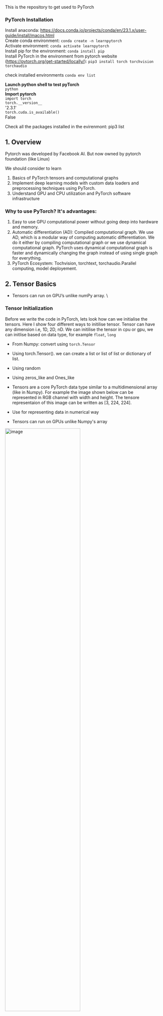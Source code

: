 This is the repository to get used to PyTorch

### PyTorch Installation

Install anaconda:  https://docs.conda.io/projects/conda/en/23.1.x/user-guide/install/macos.html \
Create conda environment:  ```conda create -n learnpytorch``` \
Activate environment: ```conda activate learnpytorch``` \
Install pip for the environment: ```conda install pip``` \
Install PyTorch in the environment from pytorch website (https://pytorch.org/get-started/locally/): ```pip3 install torch torchvision torchaudio```

check installed environments `conda env list`

**Launch python shell to test pyTorch** \
```python``` \
**Import pytorch** \
```import torch``` \
```torch.__version__``` \
'2.3.1' \
```torch.cuda.is_available()``` \
False 

Check all the packages installed in the evirenmont: pip3 list

## 1. Overview
Pytorch was developed by Facebook AI. But now owned by pytorch foundation (like Linux)

We should consider to learn
1.	Basics of PyTorch tensors and computational graphs
2.	Implement deep learning models with custom data loaders and preprocessing techniques using PyTorch.
3.	Understand GPU and CPU utilization and PyTorch software infrastructure

### Why to use PyTorch? It's advantages:
1.	Easy to use GPU computational power without going deep into hardware and memory.
2.	Automatic differentiation (AD): Compiled computational graph. We use AD, which is a modular way of computing automatic differentiation. We do it either by compiling computational graph or we use dynamical computational graph. PyTorch uses dynamical computational graph is faster and dynamically changing the graph instead of using single graph for everything.
3.	PyTorch Ecosystem: Tochvision, torchtext, torchaudio.Parallel computing, model deployement.

## 2. Tensor Basics
- Tensors can run on GPU’s unlike numPy array. \

### Tensor Initialization
Before we write the code in PyTorch, lets look how can we initialise the tensors. Here I show four different ways to initilise tensor. Tensor can have any dimension i.e, 1D, 2D, nD. We can initilise the tensor in cpu or gpu, we can initlise based on data type, for example `float`, `long`
- From Numpy: convert using `torch.Tensor` 
- Using torch.Tensor(). we can create a list or list of list or dictionary of list.
- Using random
- Using zeros_like and Ones_like

- Tensors are a core PyTorch data type similar to a multidimensional array (like in Numpy). For example the image shown below can be represented in RGB channel with width and height. The tensore representaion of this image can be written as [3, 224, 224].
- Use for representing data in numerical way
- Tensors can run on GPUs unlike Numpy's array

<img alt="image" src="https://github.com/user-attachments/assets/6c1c1668-a8d7-4b75-8a03-974f6f971a1b" width=70% height=70%>

**Help in Pytorch**
Always good to chekc the arguments in a function
```
help(torch.randint)
```

**Create an empty tensor** \
Notice the size of tensors in the output
```
#  Create an empty tensor of size 1, so it is a scalar. Do not initialise the value. \
>>> x = torch.empty(1)
>>> print(x)
tensor([0.])
#  Create an empty tensor of size 3, so it is a 1D vector.
>>> x = torch.empty(3)
>>> print(x)
tensor([0., 0., 0.])
#  Create an empty tensor of size 2,3, so it is a 2D matrix.
>>> x = torch.empty(2, 3)
>>> print(x)
tensor([[0., 0., 0.],
        [0., 0., 0.]])
# similarly for 3D
>>> x = torch.empty(2,2, 3)
>>> print(x)
tensor([[[0., 0., 0.],
         [0., 0., 0.]],

        [[0., 0., 0.],
         [0., 0., 0.]]])
```

**Create an empty tensor** \
```
# Create tensor ifrom list
a = torch.Tensor([0.1, 0.2, 0.1, 0.4, 155])
```

**Genrate numbers or tensors**
```
x= torch.arange(12)
print(x)
# Check the type of tensor
print(type(x))
# Check the dimension of tensor
print(x.shape)         # we dont use () because its a property not a function
# Check the number off elements in 
x.numel()        # total number of elements in one axis
```

**Generate random numbers** 
```
x = torch.rand(2,2)
print(x)
```

**Generate random numbers with noraml distribution, which foloow standard Gaussian Distribution with mean 0 and STD 1** 
```
torch.randn(3,4) # or
b = torch.randn(size=(128,128))
print(b)

# Check size, max elemt, min element of b
b.size(); print('size of b is:', b)
b.max(); print('Maximum value in Tensor b is:', b)
b.min(); print('Minimum value in Tensor b is:', b)

# define datatyep while generating random number
c  = torch.randn(size=(128,128), dtype=torch.float64)
c  = torch.randn(size=(128,128), dtype=torch.intt64) #  Why giving error: because randn and int cannot go together to follow the ditribution

d =  torch.randint(high=100, size=(128,128), dtype=toch.int64) # high is the maximum value of number in the tensor
print(d)
```

**Using zeros and Ones**
```
>>> x = torch.zeros(2,2)
>>> print(x)
tensor([[0., 0.],
        [0., 0.]])

>>> x = torch.ones(2,2)
>>> print(x)
tensor([[1., 1.],
        [1., 1.]])

# Multidimensional tensor. Lets define 3 dimentional tensor. 
y= torch.zeros((2,3,4))
print(y)         # check the paranthesis
# access the elements
y[0]        # extract elemtn from 1st axis

z = torch.ones((2,3,4))
print(z)
```

### Tensor manipulation
Once we initilise the tensor we can perform differnt type of manipulations on tensors. It can be in three different ways,
- Element-wise operations: if we have two tensor `a` and `b` we can multiply them `a*b`
- Functional operations: we can use pytorch function like `torch.matmul`, `torch.nn.functional.relu`
- Modular operations: this is a object oriented way of performing same functional operations. For example, if we want to pass an image as a convolutional filter then we can create a module for conv filter. That module can be used to perform filtering, whcih comes an output of that module.

__Why need to worry about tensor manipulation__
The reason to consider a particular tensor manipulation is important because of __computational graph__. \
Often when we talk about deep learning or neural networks, we need to optimize for the __weights__ and __biases__ using __forward__ and __backward propagation__. When we perform forward and backward propagation, we need to get __gradient__. To obtain the gradients we need to store a record of different tensors and different operations that we have performed using directed acyclic graph (DAG).

**Check tensor data type and modify it**
```
>>> x = torch.ones(2,2)
>>> print(x.dtype)
torch.float32  # this is default
>>> x = torch.ones(2,2, dtype=torch.int)
>>>  print(x.dtype)
>>> x = torch.ones(2,2, dtype=torch.double)
>>>  print(x.dtype)
>>> x = torch.ones(2,2, dtype=torch.float16)
>>>  print(x.dtype)
```
**Reshape Tensor**
```
X = x.reshape(3,4) # number of elements must be same
# We can see after reshaping that we have extra [], because of an extra axis
print(X.shape)         # first axis has 3 elements and 2nd axis has 4 elements. 0th axis is the column (y direction)
```

**Check the shape, size of Tensor**
```
print(x.shape())
print(x.size())
```

**Creating Tensor from Python List** 
```
torch.tensor([[2,1,4,3],[1,2,3,4],[4,3,2,1]])
```

**Element wise  operations** 
```
x = torch.tensor([1.0, 2, 4, 8])
y = torch.tensor([2, 2, 2, 2])
z = torch.matmul(x,y)
torch.exp(x)
```

**Functional operations** 
```
# multiply two vectors and check the size
tensor1 = torch.randn(3)
tensor2 = torch.randn(3)
torch.matmul(tensor1, tensor2).size()
```

**Concatenate tensor** 
```
X = torch.arange(12, dtype=torch.flat32).reshape((3,4))
Y = torch.tensor([[2.0, 1, 4, 3],[1, 2, 3, 4],[4, 3, 2, 1]])
X,Y
X.shape, Y.shape

torch.cat((X,Y),dim=0) # Concatenate in y direction or column wise
torch.cat((X,Y),dim=1) # Concatenate in x direction or column wise
```

**Other operations**
```
X.sum()         # Summing all the elements in the tensor yields a tensor with only one element
X.sum().shape        # we will not see any number, this mean
X.sum(dim=0)
X.sum(dim=0, keepdim=True)
X.sum(dim=0).shape
X.shum(dim=0, keepdim=True).shape
```

**Perform elementwise operations by invooking the braodcasting mechanism**
```
a = torch.arange(3).reshape((3,1))
b = torch.arange(2).reshape((1,2))
a,b
# we cannot do element wise operation as the size is not same. But we can do this using broadcasting. In braodcasting we make the replica of row or column to make the two tensors of same shape.

a+b
```
**Indexing and assignment**
```
X = torch.arange(12, dtype=torch.flat32).reshape((3,4))
X[0]         # the tensor has two axis. If we just index one number , we are indexing based on 0-axis
X[-1]        # index for last set of element
# Assignment
X[1:3] =12
```

**Memory Usage in Pytorch**
```
# Assign the results of an operation to a previously allocated array with slice notation
print('id(X):', id(X))        # id function can be used, whcih give a pointer and memory where tensor is stored
X[:] = X + Y
print('id(X):', id(X))

print('id(X):', id(X))
X += + Y
print('id(X):', id(X))

X[:] = X + Y
X = X + Y
print('id(X):', id(X)) # now we will have different memory
```

**Convert numpy array to torch tensor and viceversa**
```
A =  X.numpy()                # tensor to numpy
B = torch.from_numpy(A)       # tensor from numpy
type(A), type(B)

c = np.arange(100).reshape(25,4)
d =  torch.from_numpy(c)
print(d.type)
print(d.dtype)

# convert to long datatype i.e., 64 bit integer
e = torch.LongTensor(d)
e.dtype

# convert to float tensor
f = torch.FloatTensor(d+0.1) # adding 0.1 to hav ein the float.
f.dtype

# convert to double tensor i.e., 
g = torch.DoubletTensor(d.astype()Torch.Float64)+0.1) #  Why this error 
g.dtype

g = d.type(torch.float64)
g.dtype
```

## 3. Gradinet Calculation with autograd
Differentiation is a crucial step in nearly all machine learning and deep learning optimization algorithms. While the calculations for taking these derivatives are straightforward, working out the updates by hand can be a tedious task. We will get a conceptual understanding of 
how __autograd__ works to find the __gradient__ of multivariable functions. \
We will discuss some fundamentals on _derivatives_, _partial derivatives_, _gradients_, and _Jacobians_. We then discuss how to compute _gradients_ using ```requires_grad=True``` and the ```backward()``` method. 
Thus, we cover ```classes``` and ```functions``` implementing __automatic differentiation__ of arbitrary scalar-valued and non-scalar-valued functions. We also discuss the _Jacobian matrix_ in PyTorch. 

### Computational Graph
We discussed in above section, how computational graphs are generated in PyTorch.

- NN optimize weights and biases using forward and backward propagation.
- Deep learnign graphs record tensors and operations in directed acyclic graph (DAG). An example of DAG  is shown in the figure below, where `x`, and `y` are input tensors, which goes into multiplication operation, gives `v`, whcih is then passed to `log`, gives `w`. here multiplication is an element-wise operation, then `log` is a functional oeration. \
In tensorflow these graphs are compiled apriori to start of DL or NN training, whereas,
- PyTorch uses dynamic graphs, built at runtime for efficiency. So because of dynamic graph code actually becomes the graph.
- In the graph, nodes represent operations (functions) and edges represents the tensors. $x,y,v,w$ are nodes in the computational graph. multiplication and log are the operators.

<img alt="image" src="https://github.com/user-attachments/assets/cffe0ab3-0374-4968-aec7-d93a348ceef1" width=50% height=50%>

- Computational graphs are useful in creating `Autograd`. The way it is done that once we build the graph dynamically during tensor operation and recorded all the dependencies. We can now use this dynamic computation graph to compute the gradients for the tensors by travelling in the graph in backward direction. This is performed using __Chain Rule__. Once we compute the backward propagation using chain rule, we get the gradients and once we have have the gradients, the optimization of parameters during model training can go.

### Graph Visualization
- Different ways to visualize the model
- Simple way is to call `print(model)`
        - Quick summary but lacks the pictorial visual. Cant tell whats the input, output of model size, how to interpret model layers. \
        - Not suitable for deep networks 
- Some other options are: \
        - Torchviz: It uses graph based visualization. Gives all the operations performed in PyTorch.  \
        - Tensorboard
- Let’s consider small network with 3 fully-connected layers
 ```
        - input = nn.Linear(in_features=4, out_features=16)
        - hidden_1 = nn.Linear(in_features=16, out_features=16)
        - output = nn.Linear(in_features=16, out_features=3)
 ```

#### Torchviz
__pip install torchviz__

```
from torchviz import make_dot

model = Net()
y=model(X)

make_dot(y.mean(), params=dict(model.named_parameters()))
```
<img width="370" alt="image" src="https://github.com/user-attachments/assets/a0b00375-8236-412c-ae50-84d06ce18f79"> \
Graph Visualization using torch viz for a small network

#### Tensorboard
__pip install tensorboard__
```
from torch.utils.tensorboard import SummaryWriter

writer = SummaryWriter("torchlogs/")
model = Net()
writer.add_graph(model, X)
writer.close()

cd <path-to-logs-dir>
tensorboard --logdir=./
```

<img width="752" alt="image" src="https://github.com/user-attachments/assets/c8eba878-aa1a-4f99-8a3c-9e21c43e8599"> \
Graph Visualization using tensorboard for a small network

### Autograd and Backpropagation
- Automatic differentiation library that facilitates the computation of gradients for tensor operations.
- Dynamic Computational Graph: Builds graph dynamically during tensor operations, recording dependencies. Backward Propagation: Traverses graph backward to compute gradients for tensors
- Gradient Calculation: Computes gradients efficiently, optimizing parameters during model training.
- Ease of Use: Simplifies training loops, automating gradient computation for developers.

**Autograd Example**
Here is an example, how forward anf backward pass works. \
We can compute $\frac{\partial w}{\partial v}$, which is a log derivative. Once we have log derivative, we can compute $\frac{\partial w}{\partial x}$ and $\frac{\partial w}{\partial y}$, whcih is mult derivative, as long as we knwo the way to compute the derivative for multiplication operation.

<img alt="image" src="https://github.com/user-attachments/assets/8d31c817-8b02-47e2-936c-3e7f251f1c67" width=70% height=70%>

In summary,

<img alt="image" src="https://github.com/user-attachments/assets/dfecee58-11cb-447a-9184-73c6cae66264" width=80% height=80%>

## 4. PyTorch Hooks
To debug what happen in forward pass and backward pass. Understand the model internal states. How to keep track of them. 
- PyTorch hooks are functions attached to tensors and modules (layers).
- They allow modification or inspection of outputs and gradients.
- Hooks work during both forward and backward passes.
- They provide a powerful way to interact with the model's internal states.
- Useful for debugging, visualizing, and modifying network behavior during training.

_For example:_ let's we have a linear layer and we want to know the input and output of the linear layer and how is this model performing in between. We can create a hook. If we want only input layer we can create forward hook before the layer is executed, and we can always use another hook after the layer is executed. There is a pre and post hooks and forward and backward hook. These four hook helps us in visualizeing and debugging.

- Two types of hooks in PyTorch
- __Forward Hooks:__ \
        - Forward hooks are triggered during the forward pass. \
        - Activated after the module's forward method is called. \
        - Allow inspection or modification of a layer's output.
- __Backward Hooks:__ \
        - Backward hooks are triggered during the backward pass. \
        - Activated when gradients are being computed. \
        - Allow inspection or modification of gradients for a tensor or layer.


<img width="825" alt="image" src="https://github.com/user-attachments/assets/c2bfeac8-7275-4588-8496-26ada91b1350"> \
The 96 filters learned in the first convolution layer in AlexNet.

## 5. Gradient Descent with Autograd
__Exercise__
_Problem Statement:_  Simple linear regression using gradeint descent.  \
The problem statement is using pytorch tensors to build a simple linear regression model with basic gradient descent. So that we know whats going on under the hood.
- Initializing weights and biases randomly `w` and `b` with `1` and `0`, as intial guess to fit the line `y = 2.25*x + 1.25`, i.e, `y =w*x + c`.
- So from inital guess of `1` and `0` we are moving towards `2.25` and `1.25`.
- Use concepts of Deep learnign to perform this task. Compute the gradients of `w` and `b`
- Define the objective function of compute the loss, `L`. Loss is basically the objective function. Use Means square loss (MSE) ` torch.nn.functional.mse_loss(y_pred,y)`.
- Compute gradeitn of `L` $\frac{\partial L}{\partial w}$, once we compute this, we can do gradient descent,
- $w = w - \alpha \frac{\partial L}{\partial w}$ This is a gradeint descent step.
- Similarly for `b`

Snippet to gradient descent \
![image](https://github.com/user-attachments/assets/04ba7516-51f3-4788-a89c-674dc5e5e27d)


```
import torch

# w = torch.Tensor([1.0], requires_grad = True) # this will give error
w = torch.Tensor([1.0])
w.requires_grad = True
w.type(torch.float64)

b = torch.Tensor([0.0])
b.requires_grad = True
b.type(torch.float64)

# creat some x values
x = torch.Tensor([f*0.0001 for f in range(100000)])
x.type(torch.float64)

# create a line with slope 2.25 and intercept 1.25. 
y = 2.25*x + 1.25

# -------------------------------------------------------#
# Do some prediction 
# y_pred = w*x + b; loss = torch.nn.functional.mse_loss(y_pred,y) # MSE loss between y_pred and y
# loss.backward()
# See some gradeint values
# w.grad
# b.grad
# w = w - 0.01*w.grad # 0.01 is the learning rate
# b = b - 0.01*b.grad
# w
# -------------------------------------------------------#

# Perform above prcedure in for loop
# TASK: change number of iterations and learning rate to see the target value of 2.25 1.25. play with this to reach to them.
num_iter = 500000
for iter in range(num_iter):
        print(iter)
        var_w = torch.autograd.Variable(w,requires_grad=True)
        var_b = torch.autograd.Variable(b,requires_grad=True)
        y_pred = var_w*x + var_b
        loss = torch.nn.functional.mse_loss(y_pred,y)
        loss.backward()
        lr = 3E-4 # 0.0001                                 # 0.01, 0.1 (small learning rate helps to converge for convex optimization.)
        with torch.no_grad(): 
                # var_w = var_w - lr*var_w.grad            # this will give error. change it to inline operation.
                var_w -= lr*var_w.grad                     # as variables are changing dynamically so we have to fine the var_w
                var_b -= lr*var_b.grad
        # Run without making gradients zero and observe the loss value
        var_w.grad.zero_()                                 # make gradients back to zero for next steps. Else it will add values to already existing gradeints.
        var_b.grad.zero_()
        if iter%100==0:
                # if using constant lr as defined in the starting. you can see that the it stuck so uncomment this to see the performance.
                # lr *= 0.9999
                print('Iteration:',iter, 'loss value:',loss.item())

print(var_w, var_b)

```

## GPU usage in PyTorch
Always carefule in transfering data in cpu and GPU. Is it necessary?

```

```


## classes 
If you define a function inside a class, it’s called a __method__. Methods are used by instances of a class.

```
class Demo:
  def method(self):
    print(‘test’)

demo = Demo()
demo.method()
# this line above is shorthand for this:
Demo.method(self=demo)
```
